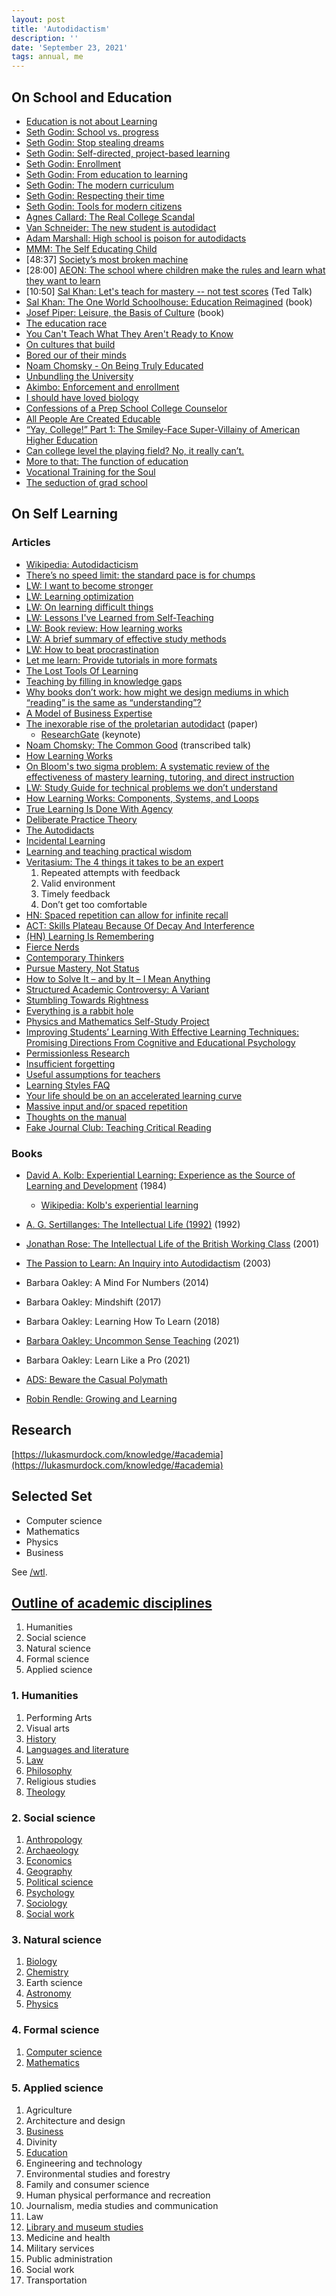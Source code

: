 ```yaml
---
layout: post
title: 'Autodidactism'
description: ''
date: 'September 23, 2021'
tags: annual, me
---
```


## On School and Education

- [Education is not about Learning](https://www.gwern.net/education-is-not-about-learning)
- [Seth Godin: School vs. progress](https://seths.blog/2021/11/school-vs-progress/)
- [Seth Godin: Stop stealing dreams](https://seths.blog/2014/09/the-shameful-fraud-of-sorting-for-youth-meritocracy/)
- [Seth Godin: Self-directed, project-based learning](https://seths.blog/2020/09/self-directed-project-based-learning/)
- [Seth Godin: Enrollment](https://seths.blog/2021/04/enrollment/)
- [Seth Godin: From education to learning](https://seths.blog/2020/08/from-education-to-learning/)
- [Seth Godin: The modern curriculum](https://seths.blog/2021/09/the-modern-curriculum/)
- [Seth Godin: Respecting their time](https://seths.blog/2021/09/respecting-their-time/)
- [Seth Godin: Tools for modern citizens](https://seths.blog/2021/10/tools-for-modern-citizens/)
- [Agnes Callard: The Real College Scandal](https://thepointmag.com/examined-life/the-real-college-scandal/)
- [Van Schneider: The new student is autodidact](https://vanschneider.com/blog/the-new-school-is-youtube-the-new-student-is-auto-didact/)
- [Adam Marshall: High school is poison for autodidacts](https://medium.com/@adam.marshall/high-school-is-poison-for-autodidacts-ab236e91b05a)
- [MMM: The Self Educating Child](https://www.mrmoneymustache.com/2021/04/18/the-self-educating-child/)
- [48:37] [Society’s most broken machine](https://youtu.be/0Qi36WcylLs)
- [28:00] [AEON: The school where children make the rules and learn what they want to learn](https://aeon.co/videos/the-school-where-children-make-the-rules-and-learn-what-they-want-to-learn)
- [10:50] [Sal Khan: Let's teach for mastery -- not test scores](https://youtu.be/-MTRxRO5SRA) (Ted Talk)
- [Sal Khan: The One World Schoolhouse: Education Reimagined](https://www.amazon.com/One-World-Schoolhouse-Education-Reimagined/dp/1455508373?&linkCode=sl1&tag=nort0ff-20&linkId=6cb0d73c597ca5b82c2de92368ea9699&language=en_US&ref_=as_li_ss_tl) (book)
- [Josef Piper: Leisure, the Basis of Culture](https://www.brainpickings.org/2015/08/10/leisure-the-basis-of-culture-josef-pieper/) (book)
- [The education race](https://juliet.tech/education-race/)
- [You Can't Teach What They Aren't Ready to Know](https://commoncog.com/blog/you-cant-teach-what-they-arent-ready-to-know/)
- [On cultures that build](https://scholars-stage.org/on-cultures-that-build/)
- [Bored our of their minds](https://www.gse.harvard.edu/news/ed/17/01/bored-out-their-minds)
- [Noam Chomsky - On Being Truly Educated](https://youtu.be/eYHQcXVp4F4)
- [Unbundling the University](https://darkblueheaven.com/unbundling/)
- [Akimbo: Enforcement and enrollment](https://shows.acast.com/akimbo/episodes/enforcement-and-enrollment)
- [I should have loved biology](https://jsomers.net/i-should-have-loved-biology/)
- [Confessions of a Prep School College Counselor](https://www.theatlantic.com/magazine/archive/2001/09/confessions-of-a-prep-school-college-counselor/302281/)
- [All People Are Created Educable](https://www.exurbe.com/educable/)
- [“Yay, College!” Part 1: The Smiley-Face Super-Villainy of American Higher Education](https://www.epsilontheory.com/yay-college-part-1-the-smiley-face-super-villainy-of-american-higher-education/)
- [Can college level the playing field? No, it really can’t.](https://crookedtimber.org/2023/02/06/can-college-level-the-playing-field-no-it-really-cant/)
- [More to that: The function of education](https://moretothat.com/the-function-of-education/)
- [Vocational Training for the Soul](https://montessorium.com/blog/vocational-training-for-the-soul)
- [The seduction of grad school](https://seths.blog/2023/06/the-seduction-of-grad-school/)

## On Self Learning
### Articles
- [Wikipedia: Autodidacticism](https://en.wikipedia.org/wiki/Autodidacticism)
- [There’s no speed limit: the standard pace is for chumps](https://sive.rs/kimo)
- [LW: I want to become stronger](https://www.lesswrong.com/posts/DoLQN5ryZ9XkZjq5h/tsuyoku-naritai-i-want-to-become-stronger)
- [LW: Learning optimization](https://www.lesswrong.com/posts/v89ELF5rQwge7upzv/learning-optimization)
- [LW: On learning difficult things](https://www.lesswrong.com/posts/w5F4w8tNZc6LcBKRP/on-learning-difficult-things)
- [LW: Lessons I've Learned from Self-Teaching](https://www.lesswrong.com/posts/cumc876woKaZLmQs5/lessons-i-ve-learned-from-self-teaching)
- [LW: Book review: How learning works](https://www.lesswrong.com/posts/mAdMkFqWzbJRB544m/book-review-how-learning-works)
- [LW: A brief summary of effective study methods](https://www.lesswrong.com/posts/goRshyncBQ8899xr8/a-brief-summary-of-effective-study-methods)
- [LW: How to beat procrastination](https://www.lesswrong.com/posts/RWo4LwFzpHNQCTcYt/how-to-beat-procrastination)
- [Let me learn: Provide tutorials in more formats](https://tatianamac.com/posts/let-me-learn/)
- [The Lost Tools Of Learning](https://gbt.org/text/sayers.html)
- [Teaching by filling in knowledge gaps](https://jvns.ca/blog/2021/09/20/teaching-by-filling-in-knowledge-gaps/)
- [Why books don’t work: how might we design mediums in which “reading” is the same as “understanding”?](https://andymatuschak.org/books/)
- [A Model of Business Expertise](https://lukasmurdock.com/expertise/)
- [The inexorable rise of the proletarian autodidact](https://www.google.com/books/edition/Challenges_in_Global_Learning/2ua2DQAAQBAJ?hl=en&gbpv=1&dq=autodidact&pg=PA282&printsec=frontcover) (paper)
  - [ResearchGate](https://www.researchgate.net/publication/271431231_Keynote_Address_The_inexorable_rise_of_the_proletarian_autodidact) (keynote)
- [Noam Chomsky: The Common Good](https://chomsky.info/the-common-good/) (transcribed talk)
- [How Learning Works](https://romandesign.co/how-learning-works-components-systems-and-loops/)
- [On Bloom's two sigma problem: A systematic review of the effectiveness of mastery learning, tutoring, and direct instruction](https://nintil.com/bloom-sigma/)
- [LW: Study Guide for technical problems we don’t understand](https://www.lesswrong.com/posts/bjjbp5i5G8bekJuxv/study-guide)
- [How Learning Works: Components, Systems, and Loops](https://romandesign.co/how-learning-works-components-systems-and-loops/)
- [True Learning Is Done With Agency](https://moretothat.com/true-learning-is-done-with-agency/)
- [Deliberate Practice Theory](https://durmonski.com/self-improvement/deliberate-practice-theory/)
- [The Autodidacts](https://www.autodidacts.io/)
- [Incidental Learning](https://effectiviology.com/incidental-learning/)
- [Learning and teaching practical wisdom](https://drmaciver.substack.com/p/learning-and-teaching-practical-wisdom)
- [Veritasium: The 4 things it takes to be an expert](https://youtu.be/5eW6Eagr9XA)
    1. Repeated attempts with feedback
    2. Valid environment
    3. Timely feedback
    4. Don’t get too comfortable
- [HN: Spaced repetition can allow for infinite recall](https://news.ycombinator.com/item?id=32381206)
- [ACT: Skills Plateau Because Of Decay And Interference](https://astralcodexten.substack.com/p/skills-plateau-because-of-decay-and)
- [(HN) Learning Is Remembering](https://news.ycombinator.com/item?id=32982513)
- [Fierce Nerds](http://www.paulgraham.com/fn.html)
- [Contemporary Thinkers](https://contemporarythinkers.org/)
- [Pursue Mastery, Not Status](https://moretothat.com/pursue-mastery-not-status/)
- [How to Solve It – and by It – I Mean Anything](https://nightingaledvs.com/how-to-solve-it-and-by-it-i-mean-anything/)
- [Structured Academic Controversy: A Variant](https://crookedtimber.org/2023/01/11/structured-academic-controversy-a-variant/)
- [Stumbling Towards Rightness](https://nathanbrixius.wordpress.com/2023/05/05/stumbling-towards-rightness/)
- [Everything is a rabbit hole](https://www.autodidacts.io/everything-is-a-rabbit-hole/)
- [Physics and Mathematics Self-Study Project](https://www.diegovera.org/projects)
- [Improving Students’ Learning With Effective Learning Techniques: Promising Directions From Cognitive and Educational Psychology](https://journals.sagepub.com/stoken/rbtfl/Z10jaVH/60XQM/full)
- [Permissionless Research](https://www.ribbonfarm.com/2023/04/05/permissionless-research/)
- [Insufficient forgetting](https://swellandcut.com/2023/04/22/insufficient-forgetting/)
- [Useful assumptions for teachers](https://seths.blog/2023/05/useful-assumptions-for-teachers/)
- [Learning Styles FAQ](http://www.danielwillingham.com/learning-styles-faq.html)
- [Your life should be on an accelerated learning curve](https://www.hottakes.space/p/your-life-should-be-on-an-accelerated)
- [Massive input and/or spaced repetition](https://nintil.com/massive-input-spaced-repetition)
- [Thoughts on the manual](https://seths.blog/2023/09/thoughts-on-the-manual/)
- [Fake Journal Club: Teaching Critical Reading](https://gwern.net/fake-journal-club)

### Books
- [David A. Kolb: Experiential Learning: Experience as the Source of Learning and Development](https://www.amazon.com/Experiential-Learning-Experience-Source-Development-dp-0133892409/dp/0133892409/ref=dp_ob_title_bk) (1984)
  - [Wikipedia: Kolb's experiential learning](https://en.wikipedia.org/wiki/Kolb%27s_experiential_learning)
- [A. G. Sertillanges: The Intellectual Life (1992)](https://www.amazon.com/Intellectual-Life-Spirit-Conditions-Methods/dp/0813206464) (1992)
- [Jonathan Rose: The Intellectual Life of the British Working Class](https://yalebooks.yale.edu/book/9780300257847/intellectual-life-british-working-classes) (2001)
- [The Passion to Learn: An Inquiry into Autodidactism](https://www.taylorfrancis.com/books/edit/10.4324/9780203329108/passion-learn-joan-solomon) (2003)

- Barbara Oakley: A Mind For Numbers (2014)
- Barbara Oakley: Mindshift (2017)
- Barbara Oakley: Learning How To Learn (2018)
- [Barbara Oakley: Uncommon Sense Teaching](https://www.amazon.com/Uncommon-Sense-Teaching-Practical-Insights/dp/0593329732) (2021)
- Barbara Oakley: Learn Like a Pro (2021)

- [ADS: Beware the Casual Polymath](https://applieddivinitystudies.com/2020/09/28/polymath/)
- [Robin Rendle: Growing and Learning](https://www.robinrendle.com/notes/growing-and-learning/)

## Research

[https://lukasmurdock.com/knowledge/#academia](https://lukasmurdock.com/knowledge/#academia)

## Selected Set
- Computer science
- Mathematics
- Physics
- Business

See [/wtl](/wtl).

## [Outline of academic disciplines](https://en.wikipedia.org/wiki/Outline_of_academic_disciplines)
1. Humanities
2. Social science
3. Natural science
4. Formal science
5. Applied science

### 1. Humanities
1. Performing Arts
2. Visual arts
3. [History](https://en.wikipedia.org/wiki/Outline_of_history)
4. [Languages and literature](https://en.wikipedia.org/wiki/Outline_of_literature)
5. [Law](https://en.wikipedia.org/wiki/Outline_of_law)
6. [Philosophy](https://en.wikipedia.org/wiki/Outline_of_philosophy)
7. Religious studies
8. [Theology](https://en.wikipedia.org/wiki/Outline_of_theology)

### 2. Social science
1. [Anthropology](https://en.wikipedia.org/wiki/Outline_of_anthropology)
2. [Archaeology](https://en.wikipedia.org/wiki/Outline_of_archaeology)
3. [Economics](https://en.wikipedia.org/wiki/Outline_of_economics)
4. [Geography](https://en.wikipedia.org/wiki/Outline_of_geography)
5. [Political science](https://en.wikipedia.org/wiki/Outline_of_political_science)
6. [Psychology](https://en.wikipedia.org/wiki/Outline_of_psychology)
7. [Sociology](https://en.wikipedia.org/wiki/Outline_of_sociology)
8. [Social work](https://en.wikipedia.org/wiki/Social_work)

### 3. Natural science
1. [Biology](https://en.wikipedia.org/wiki/Outline_of_biology)
2. [Chemistry](https://en.wikipedia.org/wiki/Outline_of_chemistry)
3. Earth science
4. [Astronomy](https://en.wikipedia.org/wiki/Outline_of_astronomy)
5. [Physics](https://en.wikipedia.org/wiki/Outline_of_physics)

### 4. Formal science
1. [Computer science](https://en.wikipedia.org/wiki/Outline_of_computer_science)
2. [Mathematics](https://en.wikipedia.org/wiki/Outline_of_mathematics)

### 5. Applied science
1. Agriculture
2. Architecture and design
3. [Business](https://en.wikipedia.org/wiki/Outline_of_business)
4. Divinity
5. [Education](https://en.wikipedia.org/wiki/Outline_of_education)
6. Engineering and technology
7. Environmental studies and forestry
8. Family and consumer science
9. Human physical performance and recreation
10. Journalism, media studies and communication
11. Law
12. [Library and museum studies](https://en.wikipedia.org/wiki/Outline_of_library_and_information_science)
13. Medicine and health
14. Military services
15. Public administration
16. Social work
17. Transportation
